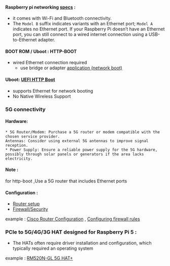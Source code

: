 #### Raspberry pi  networking [specs](https://www.raspberrypi.com/documentation/computers/getting-started.html#networking) :
* it comes with Wi-Fi and Bluetooth connectivity.
* The `Model B` suffix indicates variants with an Ethernet port; `Model A` indicates no Ethernet port. If your Raspberry Pi doesn’t have an Ethernet port, you can still connect to a wired internet connection using a USB-to-Ethernet adapter.

#### BOOT ROM / Uboot :  HTTP-BOOT 
* wired Ethernet connection required
    *  use bridge or adapter [application (network boot)](https://raspberrytips.com/network-boot-with-raspberry-pi/)

#### Uboot: [UEFI HTTP Boot](https://docs.u-boot.org/en/latest/develop/uefi/uefi.html#uefi-http-boot)
 * supports Ethernet for network booting
 * No Native Wireless Support
### 5G connectivity

#### Hardware:

    * 5G Router/Modem: Purchase a 5G router or modem compatible with the chosen service provider.
    Antennas: Consider using external 5G antennas to improve signal reception.
    * Power Supply: Ensure a reliable power supply for the 5G hardware, possibly through solar panels or generators if the area lacks electricity.
#### Note :
for http-boot ,Use a 5G router that includes Ethernet ports

#### Configuration :
  
  * [Router setup](https://www.wikihow.com/Configure-a-Router)
  * [Firewall/Security](h)
  
example : [Cisco Router Configuration](https://www.networkstraining.com/basic-cisco-router-configuration-steps/) , [Configuring firewall rules](https://help.keenetic.com/hc/en-us/articles/360001434079-Configuring-firewall-rules-from-the-command-line-interface)

### PCIe to 5G/4G/3G HAT designed for Raspberry Pi 5 :
  * The HATs often require driver installation and configuration, which typically required an operating system
  
example : [RM520N-GL 5G HAT+](https://www.waveshare.com/wiki/RM520N-GL_5G_HAT+)